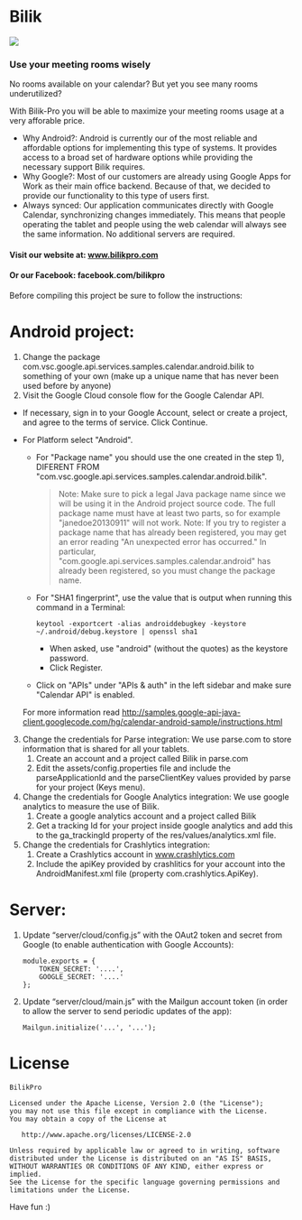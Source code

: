 # Bilik

![](server/public/img/BilikPic.jpg)

### Use your meeting rooms wisely
No rooms available on your calendar?
But yet you see many rooms underutilized?
 
With Bilik-Pro you will be able to maximize your meeting rooms usage at a very afforable price.

- Why Android?: Android is currently our of the most reliable and affordable options for implementing this type of systems. It provides access to a broad set of hardware options while providing the necessary support Bilik requires.
- Why Google?: Most of our customers are already using Google Apps for Work as their main office backend. Because of that, we decided to provide our functionality to this type of users first.
- Always synced: Our application communicates directly with Google Calendar, synchronizing changes immediately. This means that people operating the tablet and people using the web calendar will always see the same information. No additional servers are required. 

#### Visit our website at: www.bilikpro.com
#### Or our Facebook: facebook.com/bilikpro

Before compiling this project be sure to follow the instructions:

# Android project:

1. Change the package com.vsc.google.api.services.samples.calendar.android.bilik to something of your own (make up a unique name that has never been used before by anyone)
2. Visit the Google Cloud console flow for the Google Calendar API.
* If necessary, sign in to your Google Account, select or create a project, and agree to the terms of service. Click Continue.
* For Platform select "Android".
	* For "Package name" you should use the one created in the step 1), DIFERENT FROM "com.vsc.google.api.services.samples.calendar.android.bilik".
		> Note: Make sure to pick a legal Java package name since we will be using it in the Android project source code. The full package name must have at least two parts, so for example "janedoe20130911" will not work.
		> Note: If you try to register a package name that has already been registered, you may get an error reading "An unexpected error has occurred." In particular, "com.google.api.services.samples.calendar.android" has already been registered, so you must change the package name.
	* For "SHA1 fingerprint", use the value that is output when running this command in a Terminal:

		```
		keytool -exportcert -alias androiddebugkey -keystore ~/.android/debug.keystore | openssl sha1
		```

		* When asked, use "android" (without the quotes) as the keystore password.
		* Click Register.
	* Click on "APIs" under "APIs & auth" in the left sidebar and make sure "Calendar API" is enabled.

	For more information read http://samples.google-api-java-client.googlecode.com/hg/calendar-android-sample/instructions.html

3. Change the credentials for Parse integration: We use parse.com to store information that is shared for all your tablets.
	1. Create an account and a project called Bilik in parse.com
	2. Edit the assets/config.properties file and include the parseApplicationId and the parseClientKey values provided by parse for your project (Keys menu).
4. Change the credentials for Google Analytics integration: We use google analytics to measure the use of Bilik.
	1. Create a google analytics account and a project called Bilik
	2. Get a tracking Id for your project inside google analytics and add this to the ga_trackingId property of the res/values/analytics.xml file.
5. Change the credentials for Crashlytics integration:
	1. Create a Crashlytics account in www.crashlytics.com
	2. Include the apiKey provided by crashlitics for your account into the AndroidManifest.xml file (property com.crashlytics.ApiKey).

# Server:

1. Update “server/cloud/config.js” with the OAut2 token and secret from Google (to enable authentication with Google Accounts):

	```
	module.exports = {
   		TOKEN_SECRET: '....',
   		GOOGLE_SECRET: '....'		
	};
	```

2. Update “server/cloud/main.js” with the Mailgun account token (in order to allow the server to send periodic updates of the app):

	```
	Mailgun.initialize('...', '...');
	```

# License

    BilikPro	

    Licensed under the Apache License, Version 2.0 (the "License");
    you may not use this file except in compliance with the License.
    You may obtain a copy of the License at

       http://www.apache.org/licenses/LICENSE-2.0

    Unless required by applicable law or agreed to in writing, software
    distributed under the License is distributed on an "AS IS" BASIS,
    WITHOUT WARRANTIES OR CONDITIONS OF ANY KIND, either express or implied.
    See the License for the specific language governing permissions and
    limitations under the License.

Have fun :)
